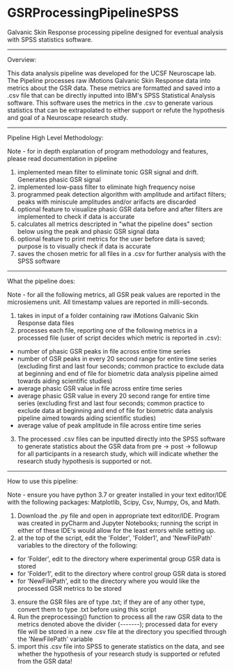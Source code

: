 # GSRProcessingPipelineSPSS
Galvanic Skin Response processing pipeline designed for eventual analysis with SPSS statistics software. 

------------------------------------------------------------------------------------------------------------------------------------------------------

Overview: 

This data analysis pipeline was developed for the UCSF Neuroscape lab. The Pipeline processes raw iMotions Galvanic Skin Response data into metrics about the GSR data. These metrics are formatted and saved into a .csv file that can be directly inputted into IBM's SPSS Statistical Analysis software. This software uses the metrics in the .csv to generate various statistics that can be extrapolated to either support or refute the hypothesis and goal of a Neuroscape research study. 

-------------------------------------------------------------------------------------------------------------------------------------------------------

Pipeline High Level Methodology: 

Note - for in depth explanation of program methodology and features, please read documentation in pipeline

1) implemented mean filter to eliminate tonic GSR signal and drift. Generates phasic GSR signal 
2) implemented low-pass filter to eliminate high frequency noise
3) programmed peak detection algorithm with amplitude and artifact filters; peaks with miniscule amplitudes and/or arifacts are discarded 
4) optional feature to visualize phasic GSR data before and after filters are implemented to check if data is accurate
5) calculates all metrics descripted in "what the pipeline does" section below using the peak and phasic GSR signal data
6) optional feature to print metrics for the user before data is saved; purpose is to visually check if data is accurate
7) saves the chosen metric for all files in a .csv for further analysis with the SPSS software 

--------------------------------------------------------------------------------------------------------------------------------------------------------

What the pipeline does: 

Note - for all the following metrics, all GSR peak values are reported in the microsiemens unit. All timestamp values are reported in milli-seconds.

1. takes in input of a folder containing raw iMotions Galvanic Skin Response data files
2. processes each file, reporting one of the following metrics in a processed file (user of script decides which metric is reported in .csv):
- number of phasic GSR peaks in file across entire time series
- number of GSR peaks in every 20 second range for entire time series (excluding first and last four seconds; common practice to exclude data at beginning and end of file for biometric data analysis pipeline aimed towards aiding scientific studies)
- average phasic GSR value in file across entire time series
- average phasic GSR value in every 20 second range for entire time series (excluding first and last four seconds; common practice to exclude data at beginning and end of file for biometric data analysis pipeline aimed towards aiding scientific studies)
- average value of peak amplitude in file across entire time series
3. The processed .csv files can be inputted directly into the SPSS software to generate statistics about the GSR data from pre -> post -> followup for all participants in a research study, which will indicate whether the research study hypothesis is supported or not. 

--------------------------------------------------------------------------------------------------------------------------------------------------------

How to use this pipeline: 

Note - ensure you have python 3.7 or greater installed in your text editor/IDE with the following packages: Matplotlib, Scipy, Csv, Numpy, Os, and Math.

1) Download the .py file and open in appropriate text editor/IDE. Program was created in pyCharm and Jupyter Notebooks; running the script in either of these IDE's would allow for the least errors while setting up.
2) at the top of the script, edit the 'Folder', 'Folder1', and 'NewFilePath' variables to the directory of the following:
- for 'Folder', edit to the directory where experimental group GSR data is stored
- for 'Folder1', edit to the directory where control group GSR data is stored 
- for 'NewFilePath', edit to the directory where you would like the processed GSR metrics to be stored
3) ensure the GSR files are of type .txt; if they are of any other type, convert them to type .txt before using this script
4) Run the preprocessing() function to process all the raw GSR data to the metrics denoted above the divider (-------); processed data for every file will be stored in a new .csv file at the directory you specified through the 'NewFilePath' variable
5) import this .csv file into SPSS to generate statistics on the data, and see whether the hypothesis of your research study is supported or refuted from the GSR data!
